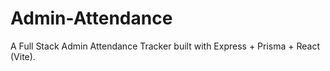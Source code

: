 # Admin-Attendance
A Full Stack Admin Attendance Tracker built with Express + Prisma + React (Vite).
